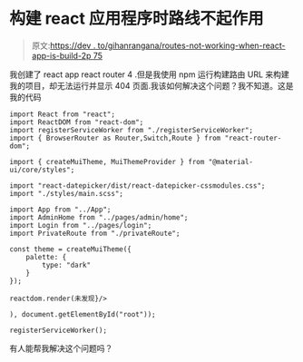 # 构建 react 应用程序时路线不起作用

> 原文:[https://dev . to/gihanrangana/routes-not-working-when-react-app-is-build-2p 75](https://dev.to/gihanrangana/routes-not-working-when-react-app-is-build-2p75)

我创建了 react app react router 4 .但是我使用 npm 运行构建路由 URL 来构建我的项目，却无法运行并显示 404 页面.我该如何解决这个问题？我不知道。这是我的代码

```
import React from "react";
import ReactDOM from "react-dom";
import registerServiceWorker from "./registerServiceWorker";
import { BrowserRouter as Router,Switch,Route } from "react-router-dom";

import { createMuiTheme, MuiThemeProvider } from "@material-ui/core/styles";

import "react-datepicker/dist/react-datepicker-cssmodules.css";
import "./styles/main.scss";

import App from "../App";
import AdminHome from "../pages/admin/home";
import Login from "../pages/login";
import PrivateRoute from "./privateRoute";

const theme = createMuiTheme({
    palette: {
        type: "dark"
    }
});

reactdom.render(未发现}/>

), document.getElementById("root"));

registerServiceWorker();

```

有人能帮我解决这个问题吗？